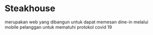 # Steakhouse
merupakan web yang dibangun untuk dapat memesan dine-in melalui mobile pelanggan untuk mematuhi protokol covid 19
